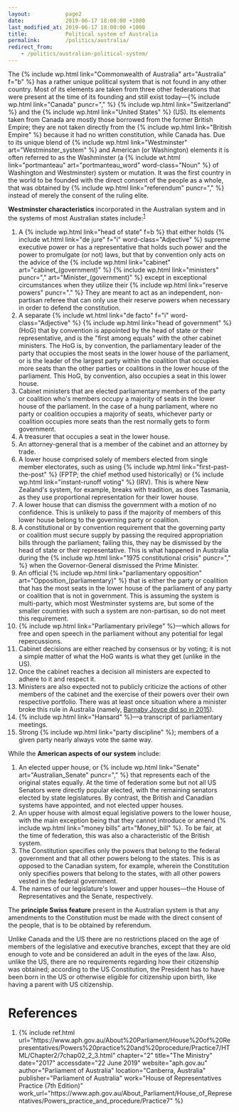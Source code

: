 ```yaml
---
layout:           page2
date:             2019-06-17 18:00:00 +1000
last_modified_at: 2019-06-17 18:00:00 +1000
title:            Political system of Australia
permalink:        /politics/australia/
redirect_from:
    - /politics/australian-political-system/
---
```


The {% include wp.html link="Commonwealth of Australia" art="Australia" f="b" %} has a rather unique political system that is not found in any other country. Most of its elements are taken from three other federations that were present at the time of its founding and still exist today&mdash;{% include wp.html link="Canada" puncr="," %} {% include wp.html link="Switzerland" %} and the {% include wp.html link="United States" %} (US). Its elements taken from Canada are mostly those borrowed from the former British Empire; they are not taken directly from the {% include wp.html link="British Empire" %} because it had no written constitution, while Canada has. Due to its unique blend of {% include wp.html link="Westminster" art="Westminster_system" %} and American (or Washington) elements it is often referred to as the Washminster (a {% include wt.html link="portmanteau" art="portmanteau_word" word-class="Noun" %} of Washington and Westminster) system or mutation. It was the first country in the world to be founded with the direct consent of the people as a whole, that was obtained by {% include wp.html link="referendum" puncr="," %} instead of merely the consent of the ruling elite. 

**Westminster characteristics** incorporated in the Australian system and in the systems of most Australian states include:<sup><a href="#f1">1</a></sup>

1. A {% include wp.html link="head of state" f=b %} that either holds {% include wt.html link="de jure" f="i" word-class="Adjective" %} supreme executive power or has a representative that holds such power and the power to promulgate (or not) laws, but that by convention only acts on the advice of the {% include wp.html link="cabinet" art="cabinet_(government)" %} {% include wp.html link="ministers" puncr="," art="Minister_(government)" %} except in exceptional circumstances when they utilize their {% include wp.html link="reserve powers" puncr="." %} They are meant to act as an independent, non-partisan referee that can only use their reserve powers when necessary in order to defend the constitution.
2. A separate {% include wt.html link="de facto" f="i" word-class="Adjective" %} {% include wp.html link="head of government" %} (HoG) that by convention is appointed by the head of state or their representative, and is the "first among equals" with the other cabinet ministers. The HoG is, by convention, the parliamentary leader of the party that occupies the most seats in the lower house of the parliament, or is the leader of the largest party within the coalition that occupies more seats than the other parties or coalitions in the lower house of the parliament. This HoG, by convention, also occupies a seat in this lower house.
3. Cabinet ministers that are elected parliamentary members of the party or coalition who's members occupy a majority of seats in the lower house of the parliament. In the case of a hung parliament, where no party or coalition occupies a majority of seats, whichever party or coalition occupies more seats than the rest normally gets to form government.
4. A treasurer that occupies a seat in the lower house.
5. An attorney-general that is a member of the cabinet and an attorney by trade. 
6. A lower house comprised solely of members elected from single member electorates, such as using {% include wp.html link="first-past-the-post" %} (FPTP; the chief method used historically) or {% include wp.html link="instant-runoff voting" %} (IRV). This is where New Zealand's system, for example, breaks with tradition, as does Tasmania, as they use proportional representation for their lower house.
7. A lower house that can dismiss the government with a motion of no confidence. This is unlikely to pass if the majority of members of this lower house belong to the governing party or coalition. 
8. A constitutional or by convention requirement that the governing party or coalition must secure supply by passing the required appropriation bills through the parliament; failing this, they nay be dismissed by the head of state or their representative. This is what happened in Australia during the {% include wp.html link="1975 constitutional crisis" puncr="," %} when the Governor-General dismissed the Prime Minister.
9. An official {% include wp.html link="parliamentary opposition" art="Opposition_(parliamentary)" %} that is either the party or coalition that has the most seats in the lower house of the parliament of any party or coalition that is not in government. This is assuming the system is multi-party, which most Westminster systems are, but some of the smaller countries with such a system are non-partisan, so do not meet this requirement. 
10. {% include wp.html link="Parliamentary privilege" %}&mdash;which allows for free and open speech in the parliament without any potential for legal repercussions. 
11. Cabinet decisions are either reached by consensus or by voting; it is not a simple matter of what the HoG wants is what they get (unlike in the US).
12. Once the cabinet reaches a decision all ministers are expected to adhere to it and respect it. 
13. Ministers are also expected not to publicly criticize the actions of other members of the cabinet and the exercise of their powers over their own respective portfolio. There was at least once situation where a minister broke this rule in Australia (namely, [Barnaby Joyce did so in 2015](https://theconversation.com/joyce-breaks-cabinet-rules-but-his-fate-is-pms-call-44557)).
14. {% include wp.html link="Hansard" %}&mdash;a transcript of parliamentary meetings.
15. Strong {% include wp.html link="party discipline" %}; members of a given party nearly always vote the same way.

While the **American aspects of our system** include:

1. An elected upper house, or {% include wp.html link="Senate" art="Australian_Senate" puncr="," %} that represents each of the original states equally. At the time of federation some but not all US Senators were directly popular elected, with the remaining senators elected by state legislatures. By contrast, the British and Canadian systems have appointed, and not elected upper houses. 
2. An upper house with almost equal legislative powers to the lower house, with the main exception being that they cannot introduce or amend {% include wp.html link="money bills" art="Money_bill" %}. To be fair, at the time of federation, this was also a characteristic of the British system. 
3. The Constitution specifies only the powers that belong to the federal government and that all other powers belong to the states. This is as opposed to the Canadian system, for example, wherein the Constitution only specifies powers that belong to the states, with all other powers vested in the federal government. 
4. The names of our legislature's lower and upper houses&mdash;the House of Representatives and the Senate, respectively.

The **principle Swiss feature** present in the Australian system is that any amendments to the Constitution must be made with the direct consent of the people, that is to be obtained by referendum. 

Unlike Canada and the US there are no restrictions placed on the age of members of the legislative and executive branches, except that they are old enough to vote and be considered an adult in the eyes of the law. Also, unlike the US, there are no requirements regarding how their citizenship was obtained; according to the US Constitution, the President has to have been born in the US or otherwise eligible for citizenship upon birth, like having a parent with US citizenship.

References
===========
<ol>
<li id="f1">{% include ref.html url="https://www.aph.gov.au/About%20Parliament/House%20of%20Representatives/Powers%20practice%20and%20procedure/Practice7/HTML/Chapter2/7chap02_2_3.html" chapter="2" title="The Ministry" date="2017" accessdate="22 June 2019" website="aph.gov.au" author="Parliament of Australia" location="Canberra, Australia" publisher="Parliament of Australia" work="House of Representatives Practice (7th Edition)" work_url="https://www.aph.gov.au/About_Parliament/House_of_Representatives/Powers_practice_and_procedure/Practice7" %}</li>
</ol>